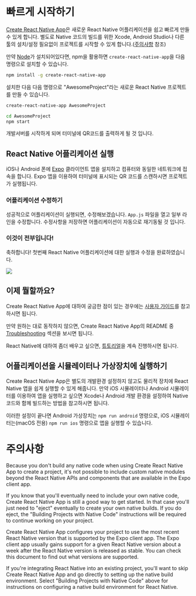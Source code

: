 # 빠르게 시작하기

[Create React Native App](https://github.com/react-community/create-react-native-app)은 새로운 React Native 어플리케이션을 쉽고 빠르게 만들 수 있게 합니다. 별도로 Native 코드의 빌드를 위한 Xcode, Android Studio나 다른 툴의 설치/설정 필요없이 프로젝트를 시작할 수 있게 합니다.([주의사항](#caveats) 참조)

만약 [Node](https://nodejs.org/en/download/)가 설치되어있다면, npm을 활용하면 `create-react-native-app`을 다음 명령으로 설치할 수 있습니다.

```bash
npm install -g create-react-native-app
```

설치한 다음 다음 명령으로 "AwesomeProject"라는 새로운 React Native 프로젝트를 만들 수 있습니다.

```bash
create-react-native-app AwesomeProject

cd AwesomeProject
npm start
```

개발서버를 시작하게 되며 터미널에 QR코드를 출력하게 될 것 입니다.

## React Native 어플리케이션 실행

iOS나 Android 폰에 [Expo](https://expo.io/) 클라이언트 앱을 설치하고 컴퓨터와 동일한 네트워크에 접속을 합니다. Expo 앱을 이용하여 터미널에 표시되는 QR 코드를 스캔하시면 프로젝트가 실행됩니다.

### 어플리케이션 수정하기

성공적으로 어플리케이션이 실행되면, 수정해보겠습니다. `App.js` 파일을 열고 일부 라인을 수정합니다. 수정사항을 저장하면 어플리케이션이 자동으로 재기동될 것 입니다.

### 이것이 전부입니다!

축하합니다! 첫번째 React Native 어플리케이션에 대한 실행과 수정을 완료하였습니다.

![](https://facebook.github.io/react-native/docs/assets/GettingStartedCongratulations.png)

## 이제 뭘할까요?

Create React Native App에 대하여 궁금한 점이 있는 경우에는 [사용자 가이드](https://github.com/react-community/create-react-native-app/blob/master/react-native-scripts/template/README.md)를 참고하시면 됩니다.

만약 원하는 대로 동작하지 않으면, Create React Native App의 README 중 [Troubleshooting](https://github.com/react-community/create-react-native-app/blob/master/react-native-scripts/template/README.md#troubleshooting) 섹션을 보시면 됩니다.

React Native에 대하여 좀더 배우고 싶으면, [튜토리얼](https://facebook.github.io/react-native/docs/tutorial.html)을 계속 진행하시면 됩니다.

## 어플리케이션을 시뮬레이터나 가상장치에 실행하기

Create React Native App은 별도의 개발환경 설정하지 않고도 물리적 장치에 React Native 앱을 쉽게 실행할 수 있게 해줍니다. 만약 iOS 시뮬레이터나 Android 시뮬레이터를 이용하여 앱을 실행하고 싶으면 Xcode나 Android 개발 환경을 설정하여 Native 코드와 함께 빌드하는 방법을 참고하시면 됩니다.

이러한 설정이 끝나면 Android 가상장치는 `npm run android` 명령으로, iOS 시뮬레이터는(macOS 전용) `npm run ios` 명령으로 앱을 실행할 수 있습니다.

# 주의사항

Because you don't build any native code when using Create React Native App to create a project, it's not possible to include custom native modules beyond the React Native APIs and components that are available in the Expo client app.

If you know that you'll eventually need to include your own native code, Create React Native App is still a good way to get started. In that case you'll just need to "eject" eventually to create your own native builds. If you do eject, the "Building Projects with Native Code" instructions will be required to continue working on your project.

Create React Native App configures your project to use the most recent React Native version that is supported by the Expo client app. The Expo client app usually gains support for a given React Native version about a week after the React Native version is released as stable. You can check this document to find out what versions are supported.

If you're integrating React Native into an existing project, you'll want to skip Create React Native App and go directly to setting up the native build environment. Select "Building Projects with Native Code" above for instructions on configuring a native build environment for React Native.
